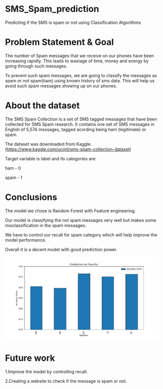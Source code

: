 # SMS_Spam_prediction
Predicting if the SMS is spam or not using Classification Algorithms

# Problem Statement & Goal

The number of Spam messages that we receive on our phones have been increasing rapidly. This leads to wastage of time, money and energy by going through such messages.

To prevent such spam messages, we are going to classify the messages as spam or not spam(ham) using known history of sms data. This will help us avoid such spam messages showing up on our phones.

# About the dataset

The SMS Spam Collection is a set of SMS tagged messages that have been collected for SMS Spam research. It contains one set of SMS messages in English of 5,574 messages, tagged acording being ham (legitimate) or spam.

The dataset was downloaded from Kaggle. (https://www.kaggle.com/uciml/sms-spam-collection-dataset)

Target variable is label and its categories are:

ham  - 0

spam - 1

# Conclusions

The model we chose is Random Forest with Feature engineering.

Our model is classifying the not spam messages very well but makes some misclassification in the spam messages.

We have to control our recall for spam category which will help improve the model performance.

Overall it is a decent model with good prediction power.

![](images/model.png)

# Future work

1.Improve the model by controlling recall.

2.Creating a website to check if the message is spam or not.
